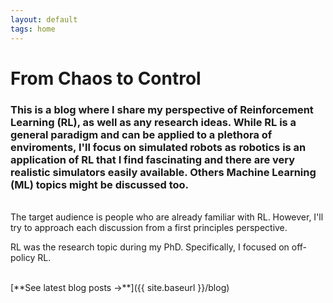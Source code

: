 ```yaml
---
layout: default
tags: home
---
```


# From Chaos to Control

### This is a blog where I share my perspective of Reinforcement Learning (RL), as well as any research ideas. While RL is a general paradigm and can be applied to a plethora of enviroments, I'll focus on simulated robots as robotics is an application of RL that I find fascinating and there are very realistic simulators easily available. Others Machine Learning (ML) topics might be discussed too.
<br>
The target audience is people who are already familiar with RL. However, I'll try to approach each discussion from a first principles perspective. 
<br>

RL was the research topic during my PhD. Specifically, I focused on off-policy RL.

<br>
[**See latest blog posts →**]({{ site.baseurl }}/blog)
